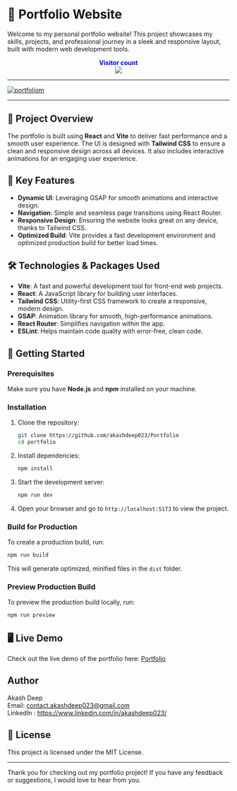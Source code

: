# 🚀 Portfolio Website

Welcome to my personal portfolio website! This project showcases my skills, projects, and professional journey in a sleek and responsive layout, built with modern web development tools.

<p align="center">
  <b style="color: blue;  ">Visitor count</b>
  <br>
  <a style="" href="https://github.com/akashdeep023">
  <img src="https://profile-counter.glitch.me/akashdeep023-portfolio/count.svg" />
  </a>
</p>

---

<a style="" href="https://akashdeep023.vercel.app/">
  
![portfoliom](https://github.com/user-attachments/assets/f349f320-2b2b-4615-8023-d6ca7cee4959)

</a>


---

## 📜 Project Overview

The portfolio is built using **React** and **Vite** to deliver fast performance and a smooth user experience. The UI is designed with **Tailwind CSS** to ensure a clean and responsive design across all devices. It also includes interactive animations for an engaging user experience.

## 🔧 Key Features

- **Dynamic UI**: Leveraging GSAP for smooth animations and interactive design.
- **Navigation**: Simple and seamless page transitions using React Router.
- **Responsive Design**: Ensuring the website looks great on any device, thanks to Tailwind CSS.
- **Optimized Build**: Vite provides a fast development environment and optimized production build for better load times.

## 🛠️ Technologies & Packages Used

- **Vite**: A fast and powerful development tool for front-end web projects.
- **React**: A JavaScript library for building user interfaces.
- **Tailwind CSS**: Utility-first CSS framework to create a responsive, modern design.
- **GSAP**: Animation library for smooth, high-performance animations.
- **React Router**: Simplifies navigation within the app.
- **ESLint**: Helps maintain code quality with error-free, clean code.

## 🚀 Getting Started

### Prerequisites

Make sure you have **Node.js** and **npm**  installed on your machine.

### Installation

1. Clone the repository:

   ```bash
   git clone https://github.com/akashdeep023/Portfolio
   cd portfolio
   ```

2. Install dependencies:

   ```bash
   npm install
   ```

3. Start the development server:

   ```bash
   npm run dev
   ```

4. Open your browser and go to `http://localhost:5173` to view the project.

### Build for Production

To create a production build, run:

```bash
npm run build
```

This will generate optimized, minified files in the `dist` folder.

### Preview Production Build

To preview the production build locally, run:

```bash
npm run preview
```

## 🖥️ Live Demo

Check out the live demo of the portfolio here: [Portfolio](https://akashdeep023.vercel.app/)

## Author

Akash Deep \
Email: contact.akashdeep023@gmail.com \
LinkedIn : https://www.linkedin.com/in/akashdeep023/

## 📝 License

This project is licensed under the MIT License.

---

Thank you for checking out my portfolio project! If you have any feedback or suggestions, I would love to hear from you.
